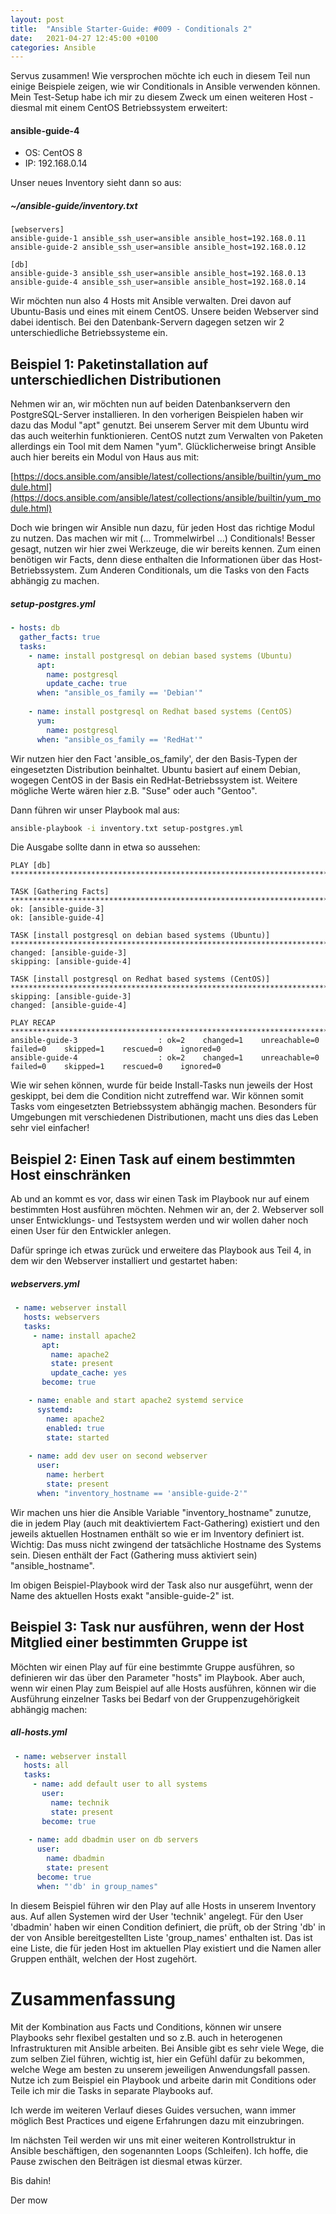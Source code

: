 ```yaml
---
layout: post
title:  "Ansible Starter-Guide: #009 - Conditionals 2" 
date:   2021-04-27 12:45:00 +0100
categories: Ansible
---
```



Servus zusammen! Wie versprochen möchte ich euch in diesem Teil nun einige Beispiele zeigen, wie wir Conditionals in Ansible verwenden können. 
Mein Test-Setup habe ich mir zu diesem Zweck um einen weiteren Host - diesmal mit einem CentOS Betriebssystem erweitert:

#### ansible-guide-4
* OS: CentOS 8
* IP: 192.168.0.14

Unser neues Inventory sieht dann so aus:

##### ~/ansible-guide/inventory.txt
```
[webservers]
ansible-guide-1 ansible_ssh_user=ansible ansible_host=192.168.0.11
ansible-guide-2 ansible_ssh_user=ansible ansible_host=192.168.0.12

[db]
ansible-guide-3 ansible_ssh_user=ansible ansible_host=192.168.0.13
ansible-guide-4 ansible_ssh_user=ansible ansible_host=192.168.0.14

```

<!-- excerpt-end -->

Wir möchten nun also 4 Hosts mit Ansible verwalten. Drei davon auf Ubuntu-Basis und eines mit einem CentOS. Unsere beiden Webserver sind dabei identisch. Bei
den Datenbank-Servern dagegen setzen wir 2 unterschiedliche Betriebssysteme ein. 

## Beispiel 1: Paketinstallation auf unterschiedlichen Distributionen

Nehmen wir an, wir möchten nun auf beiden Datenbankservern den PostgreSQL-Server installieren. In den vorherigen Beispielen haben wir dazu das Modul "apt" genutzt. Bei unserem Server mit dem Ubuntu wird das auch weiterhin funktionieren. CentOS nutzt zum Verwalten von Paketen allerdings ein Tool mit dem Namen "yum". Glücklicherweise bringt Ansible auch hier bereits ein Modul von Haus aus mit:

[https://docs.ansible.com/ansible/latest/collections/ansible/builtin/yum_module.html](https://docs.ansible.com/ansible/latest/collections/ansible/builtin/yum_module.html)

Doch wie bringen wir Ansible nun dazu, für jeden Host das richtige Modul zu nutzen. Das machen wir mit (... Trommelwirbel ...) Conditionals!
Besser gesagt, nutzen wir hier zwei Werkzeuge, die wir bereits kennen. Zum einen benötigen wir Facts, denn diese enthalten die Informationen über das Host-Betriebssystem. Zum Anderen Conditionals, um die Tasks von den Facts abhängig zu machen.

##### setup-postgres.yml
```yaml
- hosts: db
  gather_facts: true
  tasks:
    - name: install postgresql on debian based systems (Ubuntu)
      apt:
        name: postgresql
        update_cache: true
      when: "ansible_os_family == 'Debian'"
      
    - name: install postgresql on Redhat based systems (CentOS)
      yum:
        name: postgresql
      when: "ansible_os_family == 'RedHat'"
```

Wir nutzen hier den Fact 'ansible_os_family', der den Basis-Typen der eingesetzten Distribution beinhaltet. Ubuntu basiert auf einem Debian, wogegen CentOS in der Basis ein RedHat-Betriebssystem ist. Weitere mögliche Werte wären hier z.B. "Suse" oder auch "Gentoo".

Dann führen wir unser Playbook mal aus:
```bash
ansible-playbook -i inventory.txt setup-postgres.yml
```

Die Ausgabe sollte dann in etwa so aussehen:
```
PLAY [db] ********************************************************************************************************************************************************

TASK [Gathering Facts] **************************************************************************************************************************************************
ok: [ansible-guide-3]
ok: [ansible-guide-4]

TASK [install postgresql on debian based systems (Ubuntu)] **************************************************************************************************************
changed: [ansible-guide-3]
skipping: [ansible-guide-4]

TASK [install postgresql on Redhat based systems (CentOS)] **************************************************************************************************************
skipping: [ansible-guide-3]
changed: [ansible-guide-4]

PLAY RECAP **************************************************************************************************************************************************************
ansible-guide-3                  : ok=2    changed=1    unreachable=0    failed=0    skipped=1    rescued=0    ignored=0 
ansible-guide-4                  : ok=2    changed=1    unreachable=0    failed=0    skipped=1    rescued=0    ignored=0 
```

Wie wir sehen können, wurde für beide Install-Tasks nun jeweils der Host geskippt, bei dem die Condition nicht zutreffend war. Wir können somit Tasks vom eingesetzten Betriebssystem abhängig machen. Besonders für Umgebungen mit verschiedenen Distributionen, macht uns dies das Leben sehr viel einfacher!

## Beispiel 2: Einen Task auf einem bestimmten Host einschränken

Ab und an kommt es vor, dass wir einen Task im Playbook nur auf einem bestimmten Host ausführen möchten. Nehmen wir an, der 2. Webserver soll unser Entwicklungs- und Testsystem werden und wir wollen daher noch einen User für den Entwickler anlegen.

Dafür springe ich etwas zurück und erweitere das Playbook aus Teil 4, in dem wir den Webserver installiert und gestartet haben:

##### webservers.yml
``` yaml
 - name: webserver install 
   hosts: webservers
   tasks: 
     - name: install apache2
       apt:
         name: apache2
         state: present
         update_cache: yes
       become: true

    - name: enable and start apache2 systemd service
      systemd:
        name: apache2
        enabled: true
        state: started
    
    - name: add dev user on second webserver
      user: 
        name: herbert
        state: present
      when: "inventory_hostname == 'ansible-guide-2'"
```

Wir machen uns hier die Ansible Variable "inventory_hostname" zunutze, die in jedem Play (auch mit deaktiviertem Fact-Gathering) existiert und den jeweils
aktuellen Hostnamen enthält so wie er im Inventory definiert ist. Wichtig: Das muss nicht zwingend der tatsächliche Hostname des Systems sein. Diesen enthält der Fact (Gathering muss aktiviert sein) "ansible_hostname".

Im obigen Beispiel-Playbook wird der Task also nur ausgeführt, wenn der Name des aktuellen Hosts exakt "ansible-guide-2" ist.

## Beispiel 3: Task nur ausführen, wenn der Host Mitglied einer bestimmten Gruppe ist

Möchten wir einen Play auf für eine bestimmte Gruppe ausführen, so definieren wir das über den Parameter "hosts" im Playbook. Aber auch, wenn wir einen Play zum 
Beispiel auf alle Hosts ausführen, können wir die Ausführung einzelner Tasks bei Bedarf von der Gruppenzugehörigkeit abhängig machen:

##### all-hosts.yml

``` yaml
 - name: webserver install 
   hosts: all
   tasks: 
     - name: add default user to all systems
       user:
         name: technik
         state: present
       become: true
    
    - name: add dbadmin user on db servers
      user: 
        name: dbadmin
        state: present
      become: true
      when: "'db' in group_names"
```

In diesem Beispiel führen wir den Play auf alle Hosts in unserem Inventory aus. Auf allen Systemen wird der User 'technik' angelegt. Für den User 'dbadmin' haben wir einen Condition definiert, die prüft, ob der String 'db' in der von Ansible bereitgestellten Liste 'group_names' enthalten ist. Das ist eine Liste, die für jeden Host im aktuellen Play existiert und die Namen aller Gruppen enthält, welchen der Host zugehört.

# Zusammenfassung

Mit der Kombination aus Facts und Conditions, können wir unsere Playbooks sehr flexibel gestalten und so z.B. auch in heterogenen Infrastrukturen mit Ansible arbeiten. Bei Ansible gibt es sehr viele Wege, die zum selben Ziel führen, wichtig ist, hier ein Gefühl dafür zu bekommen, welche Wege am besten zu unserem jeweiligen Anwendungsfall passen. Nutze ich zum Beispiel ein Playbook und arbeite darin mit Conditions oder Teile ich mir die Tasks in separate Playbooks auf. 

Ich werde im weiteren Verlauf dieses Guides versuchen, wann immer möglich Best Practices und eigene Erfahrungen dazu mit einzubringen. 

Im nächsten Teil werden wir uns mit einer weiteren Kontrollstruktur in Ansible beschäftigen, den sogenannten Loops (Schleifen). Ich hoffe, die Pause zwischen den Beiträgen ist diesmal etwas kürzer. 

Bis dahin!

Der mow
